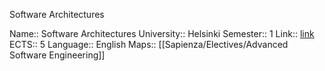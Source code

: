 Software Architectures

Name:: Software Architectures
University:: Helsinki
Semester:: 1
Link:: [link](https://studies.helsinki.fi/courses/cu/hy-CU-118200652-2021-08-01/CSM14101/Software_Architectures)
ECTS:: 5
Language:: English
Maps:: [[Sapienza/Electives/Advanced Software Engineering]]